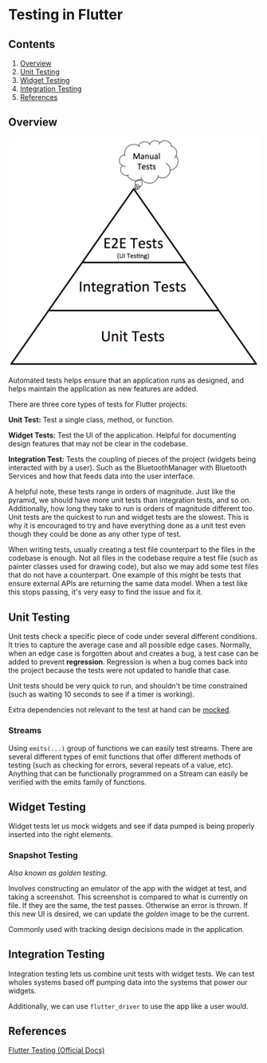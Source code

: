 # Testing in Flutter

## Contents

1. [Overview](#overview)
2. [Unit Testing](#unit-testing)
4. [Widget Testing](#widget-testing)
3. [Integration Testing](#integration-testing)
5. [References](#references)

## Overview

![An example testing pyramid model. Unit tests make up the bulk of the tests, then integration, and lastly UI tests. Rarely are there some manual tests that must be performed.](resources/testing_pyramid.jpg)

Automated tests helps ensure that an application runs as designed, and helps maintain the application as new features are added.

There are three core types of tests for Flutter projects:

**Unit Test:** Test a single class, method, or function.

**Widget Tests:** Test the UI of the application. Helpful for documenting design features that may not be clear in the codebase.

**Integration Test:** Tests the coupling of pieces of the project (widgets being interacted with by a user). Such as the BluetoothManager with Bluetooth Services and how that feeds data into the user interface.

A helpful note, these tests range in orders of magnitude. Just like the pyramid, we should have more unit tests than integration tests, and so on. Additionally, how long they take to run is orders of magnitude different too. Unit tests are the quickest to run and widget tests are the slowest. This is why it is encouraged to try and have everything done as a unit test even though they could be done as any other type of test.

When writing tests, usually creating a test file counterpart to the files in the codebase is enough. Not all files in the codebase require a test file (such as painter classes used for drawing code), but also we may add some test files that do not have a counterpart. One example of this might be tests that ensure external APIs are returning the same data model. When a test like this stops passing, it's very easy to find the issue and fix it.

## Unit Testing

Unit tests check a specific piece of code under several different conditions. It tries to capture the average case and all possible edge cases. Normally, when an edge case is forgotten about and creates a bug, a test case can be added to prevent **regression**. Regression is when a bug comes back into the project because the tests were not updated to handle that case.

Unit tests should be very quick to run, and shouldn't be time constrained (such as waiting 10 seconds to see if a timer is working).

Extra dependencies not relevant to the test at hand can be [mocked](https://flutter.dev/docs/cookbook/testing/unit/mocking).

### Streams

Using `emits(...)` group of functions we can easily test streams. There are several different types of emit functions that offer different methods of testing (such as checking for errors, several repeats of a value, etc). Anything that can be functionally programmed on a Stream can easily be verified with the emits family of functions.

## Widget Testing

Widget tests let us mock widgets and see if data pumped is being properly inserted into the right elements.

### Snapshot Testing

*Also known as golden testing.*

Involves constructing an emulator of the app with the widget at test, and taking a screenshot. This screenshot is compared to what is currently on file. If they are the same, the test passes. Otherwise an error is thrown. If this new UI is desired, we can update the *golden* image to be the current.

Commonly used with tracking design decisions made in the application.

## Integration Testing

Integration testing lets us combine unit tests with widget tests. We can test wholes systems based off pumping data into the systems that power our widgets.

Additionally, we can use `flutter_driver` to use the app like a user would.

## References

[Flutter Testing (Official Docs)](https://flutter.dev/docs/testing)